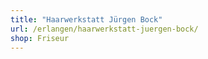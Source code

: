 ```yaml
---
title: "Haarwerkstatt Jürgen Bock"
url: /erlangen/haarwerkstatt-juergen-bock/
shop: Friseur
---
```


